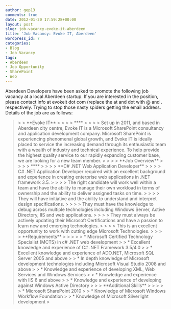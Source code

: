 ```yaml
---
author: gep13
comments: true
date: 2012-01-20 17:59:28+00:00
layout: post
slug: job-vacancy-evoke-it-aberdeen
title: 'Job Vacancy: Evoke IT, Aberdeen'
wordpress_id: 7
categories:
- Blog
- Job Vacancy
tags:
- Aberdeen
- Job Opportunity
- SharePoint
- Web
---
```


Aberdeen Developers have been asked to promote the following job vacancy at a local Aberdeen startup. If you are interested in the position, please contact info at evokeit dot com (replace the at and dot with @ and . respectively. Trying to stop those nasty spiders getting the email address. Details of the job are as follows:

 

<blockquote>  
> 
> **Evoke IT**
> 
>    
> 
> ****
> 
>    
> 
> Set up in 2011, and based in Aberdeen city centre, Evoke IT is a Microsoft SharePoint consultancy and application development company. Microsoft SharePoint is experiencing phenomenal global growth, and Evoke IT is ideally placed to service the increasing demand through its enthusiastic team with a wealth of industry and technical experience.        
To help provide the highest quality service to our rapidly expanding customer base, we are looking for a new team member.
> 
>    
> 
> **Job Overview**
> 
>    
> 
> ****
> 
>    
> 
> **C# .NET Web Application Developer**
> 
>    
> 
> C# .NET Application Developer required with an excellent background and experience in creating enterprise web applications in .NET framework 3.5.
> 
>    
> 
> The right candidate will work well within a team and have the ability to manage their own workload in terms of ownership and the ability to deliver assigned tasks on time. 
> 
>    
> 
> They will have initiative and the ability to understand and interpret design specifications.
> 
>    
> 
> They must have the knowledge to debug across multiple technologies including Windows Server, Active Directory, IIS and web applications.
> 
>    
> 
> They must always be actively updating their Microsoft Certifications and have a passion to learn new and emerging technologies.
> 
>    
> 
> This is an excellent opportunity to work with cutting edge Microsoft Technologies.
> 
>    
> 
> **Requirements**
> 
>    
> 
>     
>   * Microsoft Certified Technology Specialist (MCTS) in c# .NET web development
>      
>   * Excellent knowledge and experience of C# .NET Framework 3.5/4.0
>      
>   * Excellent knowledge and experience of ADO.NET, Microsoft SQL Server 2005 and above
>      
>   * In depth knowledge of Microsoft development technologies including Microsoft Visual Studio 2008 and above
>      
>   * Knowledge and experience of developing XML, Web Services and Windows Services
>      
>   * Knowledge and experience with IIS 6 and above
>      
>   * Knowledge and experience of developing against Windows Active Directory
>       
> 
> **Additional Skills**
> 
>    
> 
>     
>   * Microsoft SharePoint 2010
>      
>   * Knowledge of Microsoft Windows Workflow Foundation
>      
>   * Knowledge of Microsoft Silverlight development
>   </blockquote>
